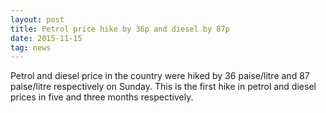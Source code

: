 ```yaml
---
layout: post
title: Petrol price hike by 36p and diesel by 87p
date: 2015-11-15
tag: news
---
```

Petrol and diesel price in the country were hiked by 36 paise/litre and 87 paise/litre respectively on Sunday. This is the first hike in petrol and diesel prices in five and three months respectively.